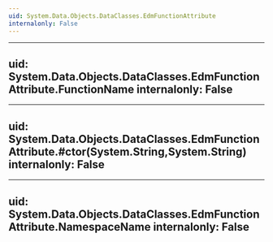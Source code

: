 ```yaml
---
uid: System.Data.Objects.DataClasses.EdmFunctionAttribute
internalonly: False
---
```


---
uid: System.Data.Objects.DataClasses.EdmFunctionAttribute.FunctionName
internalonly: False
---

---
uid: System.Data.Objects.DataClasses.EdmFunctionAttribute.#ctor(System.String,System.String)
internalonly: False
---

---
uid: System.Data.Objects.DataClasses.EdmFunctionAttribute.NamespaceName
internalonly: False
---
